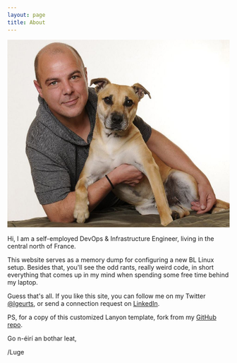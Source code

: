 ```yaml
---
layout: page
title: About
---
```


![Here I am with my dog Tigger.](/assets/portrait.jpg)

Hi, I am a self-employed DevOps & Infrastructure Engineer, living in the central north of France.

This website serves as a memory dump for configuring a new BL Linux setup.
Besides that, you'll see the odd rants, really weird code, in short everything that comes up in my mind when spending some free time behind my laptop.

Guess that's all. If you like this site, you can follow me on my Twitter [@lgeurts](https://twitter.com/lgeurts), or send a connection request on [LinkedIn](https://www.linkedin.com/in/lucgeurts).

PS, for a copy of this customized Lanyon template, fork from my [GitHub repo](https://github.com/lgeurts/lgeurts.github.io).

Go n-éirí an bothar leat,

/Luge

